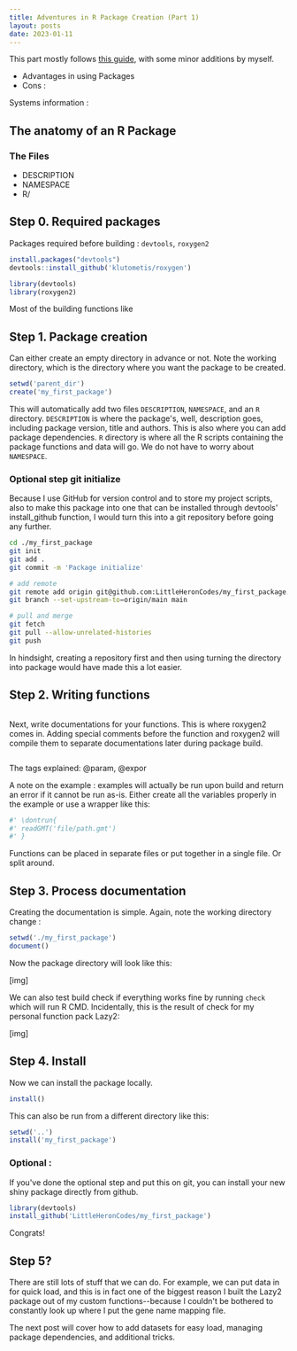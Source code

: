 ```yaml
---
title: Adventures in R Package Creation (Part 1)
layout: posts
date: 2023-01-11
---
```


This part mostly follows [this guide](https://hilaryparker.com/2014/04/29/writing-an-r-package-from-scratch/), with some minor additions by myself.

- Advantages in using Packages
- Cons : 

Systems information :

## The anatomy of an R Package

### The Files

- DESCRIPTION
- NAMESPACE
- R/


## Step 0. Required packages

Packages required before building : `devtools`, `roxygen2`

```R
install.packages("devtools")
devtools::install_github('klutometis/roxygen')

library(devtools)
library(roxygen2)
```

Most of the building functions like 


## Step 1. Package creation

Can either create an empty directory in advance or not. Note the working directory, which is the directory where you want the package to be created.

```R
setwd('parent_dir')
create('my_first_package')
```

This will automatically add two files `DESCRIPTION`, `NAMESPACE`, and an `R` directory. `DESCRIPTION` is where the package's, well, description goes, including package version, title and authors. This is also where you can add package dependencies. `R` directory is where all the R scripts containing the package functions and data will go. We do not have to worry about `NAMESPACE`.


### Optional step git initialize

Because I use GitHub for version control and to store my project scripts, also to make this package into one that can be installed through devtools' install_github function, I would turn this into a git repository before going any further.

```sh
cd ./my_first_package
git init
git add .
git commit -m 'Package initialize'

# add remote 
git remote add origin git@github.com:LittleHeronCodes/my_first_package.git
git branch --set-upstream-to=origin/main main

# pull and merge
git fetch
git pull --allow-unrelated-histories
git push
```

In hindsight, creating a repository first and then using turning the directory into package would have made this a lot easier.


## Step 2. Writing functions

```R

```

Next, write documentations for your functions. This is where roxygen2 comes in. Adding special comments before the function and roxygen2 will compile them to separate documentations later during package build.

```R

```

The tags explained: @param, @expor

A note on the example : examples will actually be run upon build and return an error if it cannot be run as-is. Either create all the variables properly in the example or use a wrapper like this:

```R
#' \dontrun{
#' readGMT('file/path.gmt')
#' }
```

Functions can be placed in separate files or put together in a single file. Or split around.


## Step 3. Process documentation

Creating the documentation is simple. Again, note the working directory change :

```R
setwd('./my_first_package')
document()
```

Now the package directory will look like this:

[img]

We can also test build check if everything works fine by running `check` which will run R CMD. Incidentally, this is the result of check for my personal function pack Lazy2:

[img]


## Step 4. Install

Now we can install the package locally. 

```R
install()
```

This can also be run from a different directory like this:

```R
setwd('..')
install('my_first_package')
```


### Optional :

If you've done the optional step and put this on git, you can install your new shiny package directly from github.

```R
library(devtools)
install_github('LittleHeronCodes/my_first_package')
```

Congrats!


## Step 5?

There are still lots of stuff that we can do. For example, we can put data in for quick load, and this is in fact one of the biggest reason I built the Lazy2 package out of my custom functions--because I couldn't be bothered to constantly look up where I put the gene name mapping file.

The next post will cover how to add datasets for easy load, managing package dependencies, and additional tricks.

